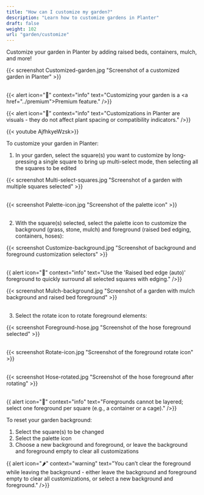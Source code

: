 ```yaml
---
title: "How can I customize my garden?"
description: "Learn how to customize gardens in Planter"
draft: false
weight: 102
url: "garden/customize"
---
```


Customize your garden in Planter by adding raised beds, containers, mulch, and more!

{{< screenshot Customized-garden.jpg "Screenshot of a customized garden in Planter" >}}<br /><br />

{{< alert icon="💸" context="info" text="Customizing your garden is a <a href=\"../premium\">Premium feature</a>." />}}

{{< alert icon="🥕" context="info" text="Customizations in Planter are visuals - they do not affect plant spacing or compatibility indicators." />}}

{{< youtube AjfhkyeWzsk>}}

To customize your garden in Planter:

1. In your garden, select the square(s) you want to customize by long-pressing a single square to bring up multi-select mode, then selecting all the squares to be edited

{{< screenshot Multi-select-squares.jpg "Screenshot of a garden with multiple squares selected" >}}<br /><br />

{{< screenshot Palette-icon.jpg "Screenshot of the palette icon" >}}<br /><br />

2. With the square(s) selected, select the palette icon to customize the background (grass, stone, mulch) and foreground (raised bed edging, containers, hoses):

{{< screenshot Customize-background.jpg "Screenshot of background and foreground customization selectors" >}}<br /><br />

{{ alert icon="🌱" context="info" text="Use the 'Raised bed edge (auto)' foreground to quickly surround all selected squares with edging." />}}

{{< screenshot Mulch-background.jpg "Screenshot of a garden with mulch background and raised bed foreground" >}}<br /><br />

3. Select the rotate icon to rotate foreground elements:

{{< screenshot Foreground-hose.jpg "Screenshot of the hose foreground selected" >}}<br /><br />

{{< screenshot Rotate-icon.jpg "Screenshot of the foreground rotate icon" >}}<br /><br />

{{< screenshot Hose-rotated.jpg "Screenshot of the hose foreground after rotating" >}}<br /><br />

{{ alert icon="🌿" context="info" text="Foregrounds cannot be layered; select one foreground per square (e.g., a container or a cage)." />}}

To reset your garden background:

1. Select the square(s) to be changed
2. Select the palette icon
3. Choose a new background and foreground, or leave the background and foreground empty to clear all customizations

{{ alert icon="🌶️" context="warning" text="You can’t clear the foreground while leaving the background - either leave the background and foreground empty to clear all customizations, or select a new background and foreground." />}}
